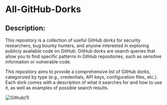 # All-GitHub-Dorks

## Description: 
This repository is a collection of useful GitHub dorks for security researchers, bug bounty hunters, and anyone interested in exploring publicly available code on GitHub. GitHub dorks are search queries that allow you to find specific patterns in GitHub repositories, such as sensitive information or vulnerable code.

This repository aims to provide a comprehensive list of GitHub dorks, categorized by type (e.g., credentials, API keys, configuration files, etc.). Each dork comes with a description of what it searches for and how to use it, as well as examples of possible search results.

![Github(1)](https://user-images.githubusercontent.com/83065022/229273513-06e397d5-4ef9-470c-93bc-84c44f130c5f.png)
